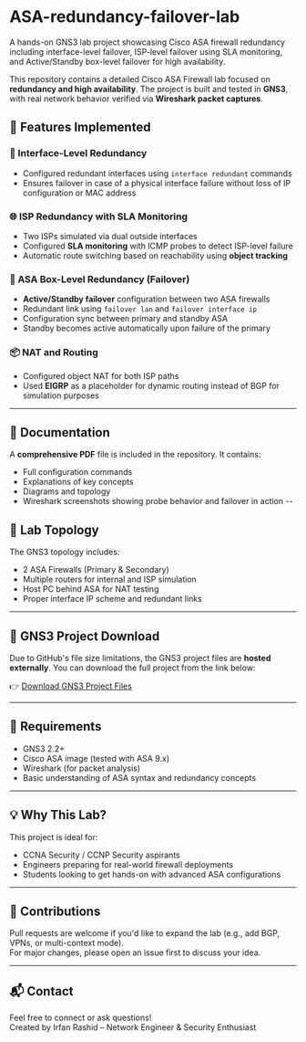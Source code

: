 # ASA-redundancy-failover-lab
A hands-on GNS3 lab project showcasing Cisco ASA firewall redundancy including interface-level failover, ISP-level failover using SLA monitoring, and Active/Standby box-level failover for high availability.

This repository contains a detailed Cisco ASA Firewall lab focused on **redundancy and high availability**. The project is built and tested in **GNS3**, with real network behavior verified via **Wireshark packet captures**.

## 🔧 Features Implemented

### 🔁 Interface-Level Redundancy
- Configured redundant interfaces using `interface redundant` commands
- Ensures failover in case of a physical interface failure without loss of IP configuration or MAC address

### 🌐 ISP Redundancy with SLA Monitoring
- Two ISPs simulated via dual outside interfaces
- Configured **SLA monitoring** with ICMP probes to detect ISP-level failure
- Automatic route switching based on reachability using **object tracking**

### 🧱 ASA Box-Level Redundancy (Failover)
- **Active/Standby failover** configuration between two ASA firewalls
- Redundant link using `failover lan` and `failover interface ip`
- Configuration sync between primary and standby ASA
- Standby becomes active automatically upon failure of the primary

### 📦 NAT and Routing
- Configured object NAT for both ISP paths
- Used **EIGRP** as a placeholder for dynamic routing instead of BGP for simulation purposes

---

## 📸 Documentation

A **comprehensive PDF** file is included in the repository. It contains:
- Full configuration commands
- Explanations of key concepts
- Diagrams and topology
- Wireshark screenshots showing probe behavior and failover in action
--

## 🧠 Lab Topology

The GNS3 topology includes:
- 2 ASA Firewalls (Primary & Secondary)
- Multiple routers for internal and ISP simulation
- Host PC behind ASA for NAT testing
- Proper interface IP scheme and redundant links

---

## 📁 GNS3 Project Download

Due to GitHub's file size limitations, the GNS3 project files are **hosted externally**. You can download the full project from the link below:

👉 [Download GNS3 Project Files](https://drive.google.com/drive/folders/1vIOtBPO5axita0O4h7atsGpqBuNaHL8S?usp=sharing)

---

## 🧰 Requirements

- GNS3 2.2+  
- Cisco ASA image (tested with ASA 9.x)  
- Wireshark (for packet analysis)  
- Basic understanding of ASA syntax and redundancy concepts

---

## 💡 Why This Lab?

This project is ideal for:
- CCNA Security / CCNP Security aspirants
- Engineers preparing for real-world firewall deployments
- Students looking to get hands-on with advanced ASA configurations

---

## 🤝 Contributions

Pull requests are welcome if you'd like to expand the lab (e.g., add BGP, VPNs, or multi-context mode).  
For major changes, please open an issue first to discuss your idea.

---

## 📬 Contact

Feel free to connect or ask questions!  
Created by Irfan Rashid – Network Engineer & Security Enthusiast

